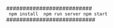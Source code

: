##########################
<br/>
` npm install 
npm run server
npm start`
<br/>
###########################
